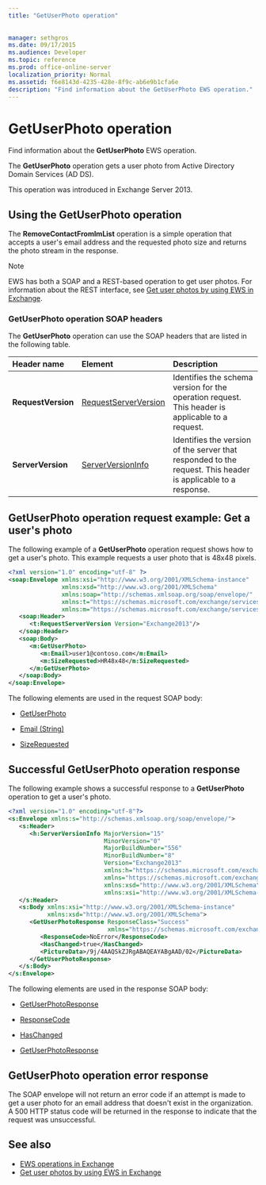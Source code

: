 ```yaml
---
title: "GetUserPhoto operation"
 
 
manager: sethgros
ms.date: 09/17/2015
ms.audience: Developer
ms.topic: reference
ms.prod: office-online-server
localization_priority: Normal
ms.assetid: f6e8143d-4235-428e-8f9c-ab6e9b1cfa6e
description: "Find information about the GetUserPhoto EWS operation."
---
```


# GetUserPhoto operation

Find information about the **GetUserPhoto** EWS operation. 
  
The **GetUserPhoto** operation gets a user photo from Active Directory Domain Services (AD DS). 
  
This operation was introduced in Exchange Server 2013.
  
## Using the GetUserPhoto operation

The **RemoveContactFromImList** operation is a simple operation that accepts a user's email address and the requested photo size and returns the photo stream in the response. 
  
> [!NOTE]
> EWS has both a SOAP and a REST-based operation to get user photos. For information about the REST interface, see [Get user photos by using EWS in Exchange](http://msdn.microsoft.com/library/f86d1099-1f57-47dc-abf2-4d5ae4e900a9%28Office.15%29.aspx). 
  
### GetUserPhoto operation SOAP headers

The **GetUserPhoto** operation can use the SOAP headers that are listed in the following table. 
  
|**Header name**|**Element**|**Description**|
|:-----|:-----|:-----|
|**RequestVersion** <br/> |[RequestServerVersion](requestserverversion.md) <br/> |Identifies the schema version for the operation request. This header is applicable to a request.  <br/> |
|**ServerVersion** <br/> |[ServerVersionInfo](serverversioninfo.md) <br/> |Identifies the version of the server that responded to the request. This header is applicable to a response.  <br/> |
   
## GetUserPhoto operation request example: Get a user's photo

The following example of a **GetUserPhoto** operation request shows how to get a user's photo. This example requests a user photo that is 48x48 pixels. 
  
```XML
<?xml version="1.0" encoding="utf-8" ?>
<soap:Envelope xmlns:xsi="http://www.w3.org/2001/XMLSchema-instance"
               xmlns:xsd="http://www.w3.org/2001/XMLSchema"
               xmlns:soap="http://schemas.xmlsoap.org/soap/envelope/"
               xmlns:t="https://schemas.microsoft.com/exchange/services/2006/types"
               xmlns:m="https://schemas.microsoft.com/exchange/services/2006/messages">
   <soap:Header>
      <t:RequestServerVersion Version="Exchange2013"/>
   </soap:Header>
   <soap:Body>
      <m:GetUserPhoto>
         <m:Email>user1@contoso.com</m:Email>
         <m:SizeRequested>HR48x48</m:SizeRequested>
      </m:GetUserPhoto>
   </soap:Body>
</soap:Envelope>
```

The following elements are used in the request SOAP body:
  
- [GetUserPhoto](getuserphoto.md)
    
- [Email (String)](email-string.md)
    
- [SizeRequested](sizerequested.md)
    
## Successful GetUserPhoto operation response

The following example shows a successful response to a **GetUserPhoto** operation to get a user's photo. 
  
```XML
<?xml version="1.0" encoding="utf-8"?>
<s:Envelope xmlns:s="http://schemas.xmlsoap.org/soap/envelope/">
   <s:Header>
      <h:ServerVersionInfo MajorVersion="15" 
                           MinorVersion="0" 
                           MajorBuildNumber="556" 
                           MinorBuildNumber="8" 
                           Version="Exchange2013" 
                           xmlns:h="https://schemas.microsoft.com/exchange/services/2006/types" 
                           xmlns="https://schemas.microsoft.com/exchange/services/2006/types" 
                           xmlns:xsd="http://www.w3.org/2001/XMLSchema" 
                           xmlns:xsi="http://www.w3.org/2001/XMLSchema-instance"/>
   </s:Header>
   <s:Body xmlns:xsi="http://www.w3.org/2001/XMLSchema-instance" 
           xmlns:xsd="http://www.w3.org/2001/XMLSchema">
      <GetUserPhotoResponse ResponseClass="Success" 
                            xmlns="https://schemas.microsoft.com/exchange/services/2006/messages">
         <ResponseCode>NoError</ResponseCode>
         <HasChanged>true</HasChanged>
         <PictureData>/9j/4AAQSkZJRgABAQEAYABgAAD/02</PictureData>
      </GetUserPhotoResponse>
   </s:Body>
</s:Envelope>

```

The following elements are used in the response SOAP body:
  
- [GetUserPhotoResponse](getuserphotoresponse.md)
    
- [ResponseCode](responsecode.md)
    
- [HasChanged](haschanged.md)
    
- [GetUserPhotoResponse](getuserphotoresponse.md)
    
## GetUserPhoto operation error response

The SOAP envelope will not return an error code if an attempt is made to get a user photo for an email address that doesn't exist in the organization. A 500 HTTP status code will be returned in the response to indicate that the request was unsuccessful. 
  
## See also

- [EWS operations in Exchange](ews-operations-in-exchange.md)   
- [Get user photos by using EWS in Exchange](http://msdn.microsoft.com/library/f86d1099-1f57-47dc-abf2-4d5ae4e900a9%28Office.15%29.aspx)
    

